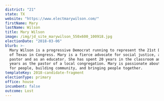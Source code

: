 ```yaml
---
district: "21"
state: TX
website: "https://www.electmarywilson.com/"
firstName: Mary
lastName: Wilson
title: Mary Wilson
image: /img/jd_site_marywilson_550x600_100918.jpg
electionDate: "2018-03-06"
blurb: >-
  Mary Wilson is a progressive Democrat running to represent the 21st District
  of Texas in Congress. Mary is a fierce advocate for social justice, as a
  pastor and as an educator. She has spent 20 years in the classroom and 16
  years as the pastor of a local congregation. Mary is passionate about caring
  for people, building community, and bringing people together.
templateKey: 2018-candidate-fragment
electionType: primary
office: house
incumbent: false
outcome: Lost
---
```

